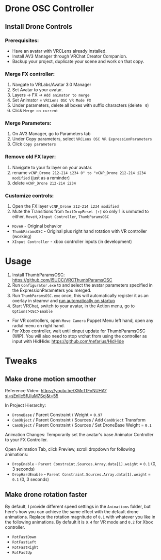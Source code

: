 # Drone OSC Controller

## Install Drone Controls

### Prerequisites:
- Have an avatar with VRCLens already installed.
- Install AV3 Manager through VRChat Creator Companion.
- Backup your project, duplicate your scene and work on that copy.

### Merge FX controller:
1. Navgate to VRLabs/Avatar 3.0 Manager
2. Set Avatar to your avatar.
3. Layers -> FX -> `Add animator to merge`
4. Set Animator = `VRCLens OSC VR Mode FX`
5. Under parameters, delete all boxes with suffix characters (delete ` 0`)
6. Click `Merge on current`

### Merge Parameters:
1. On AV3 Manager, go to Parameters tab
2. Under Copy parameters, select `VRCLens OSC VR ExpressionParameters`
3. Click `Copy parameters`

### Remove old FX layer:
1. Navigate to your fx layer on your avatar.
2. rename `vCNP_Drone 212-214 i234 0" to "vCNP_Drone 212-214 i234 modified` (just as a reminder)
3. delete `vCNP_Drone 212-214 i234`

### Customize controls:
1. Open the FX layer `vCNP_Drone 212-214 i234 modified`
2. Mute the Transitions from `InitDropReset [r]` so only 1 is unmuted to either, `MoveH`, `XInput Controller`, `ThumbParamsOSC`

- `MoveH` - Original behavior
- `ThumbParamsOSC` - Original plus right hand rotation with VR controller (working)
- `XInput Controller` - xbox controller inputs (in development)


# Usage
1. Install ThumbParamsOSC: https://github.com/I5UCC/VRCThumbParamsOSC
2. Run `Configurator.exe` to and select the avatar parameters specified in the ExpressionParameters you merged.
3. Run `ThumbParamsOSC.exe` once, this will automatically register it as an overlay in steamvr and [run automatically on startup](https://github.com/I5UCC/VRCThumbParamsOSC#automatic-launch-with-steamvr) 
4. Start VRChat, switch to your avatar, in the Action menu, go to `Options`>`OSC`>`Enable` 

- For VR controllers, open `Move Camera` Puppet Menu left hand, open any radial menu on right hand.
- For Xbox controller, wait until xinput update for ThumbParamsOSC (WIP). You will also need to stop vrchat from using the controller as input with HidHide: https://github.com/nefarius/HidHide

# Tweaks
## Make drone motion smoother
Reference Video: https://youtu.be/XMcTfFoNUHA?si=sEnlIc5fUIuM7Scj&t=55

In Project Hierarchy:
- `DroneBase` / Parent Constraint / Weight = `0.97`
- `CamObject` / Parent Constraint / Sources / Add `CamObject` Transform
- `CamObject` / Parent Constraint / Sources / Set DroneBase Weight = `0.1`

Animation Changes:
Temporarily set the avatar's base Animator Controller to your FX Controller.

Open Animation Tab, click Preview, scroll dropdown for following animations:
- `DropEnable` - `Parent Constraint.Sources.Array.data[1].weight` = `0.1` (0, 3 seconds)
- `DropHardEnable` - `Parent Constraint.Sources.Array.data[1].weight` = `0.1` (0, 3 seconds)

## Make drone rotation faster
By default, I provide different speed settings in the `Animations` folder, but here's how you can achieve the same effect with the default drone animations.
Replace the rotation magnitude of `0.1` with whatever you like in the following animations.
By default it is `0.4` for VR mode and `0.2` for Xbox controller.
- `RotFastDown`
- `RotFastLeft`
- `RotFastRight`
- `RotFastUp`
